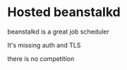
# Hosted beanstalkd

beanstalkd is a great job scheduler

It's missing auth and TLS

there is no competition
